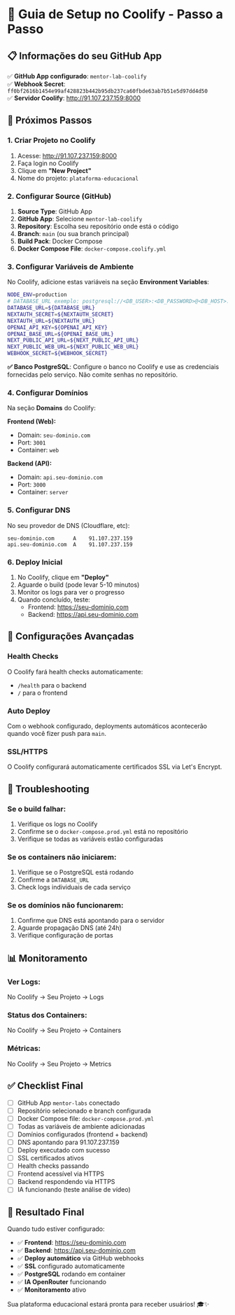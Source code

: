 # 🚀 Guia de Setup no Coolify - Passo a Passo

## 📋 Informações do seu GitHub App

✅ **GitHub App configurado**: `mentor-lab-coolify`  
✅ **Webhook Secret**: `ff0bf2616b1454e99af428823b442b95db237ca60fbde63ab7b51e5d97dd4d50`  
✅ **Servidor Coolify**: http://91.107.237.159:8000  

## 🎯 Próximos Passos

### 1. **Criar Projeto no Coolify**

1. Acesse: http://91.107.237.159:8000
2. Faça login no Coolify
3. Clique em **"New Project"**
4. Nome do projeto: `plataforma-educacional`

### 2. **Configurar Source (GitHub)**

1. **Source Type**: GitHub App
2. **GitHub App**: Selecione `mentor-lab-coolify` 
3. **Repository**: Escolha seu repositório onde está o código
4. **Branch**: `main` (ou sua branch principal)
5. **Build Pack**: Docker Compose
6. **Docker Compose File**: `docker-compose.coolify.yml`

### 3. **Configurar Variáveis de Ambiente**

No Coolify, adicione estas variáveis na seção **Environment Variables**:

```bash
NODE_ENV=production
# DATABASE_URL exemplo: postgresql://<DB_USER>:<DB_PASSWORD>@<DB_HOST>:5432/<DB_NAME>
DATABASE_URL=${DATABASE_URL}
NEXTAUTH_SECRET=${NEXTAUTH_SECRET}
NEXTAUTH_URL=${NEXTAUTH_URL}
OPENAI_API_KEY=${OPENAI_API_KEY}
OPENAI_BASE_URL=${OPENAI_BASE_URL}
NEXT_PUBLIC_API_URL=${NEXT_PUBLIC_API_URL}
NEXT_PUBLIC_WEB_URL=${NEXT_PUBLIC_WEB_URL}
WEBHOOK_SECRET=${WEBHOOK_SECRET}
```

**✅ Banco PostgreSQL**: Configure o banco no Coolify e use as credenciais fornecidas pelo serviço. Não comite senhas no repositório.

### 4. **Configurar Domínios**

Na seção **Domains** do Coolify:

**Frontend (Web):**
- Domain: `seu-dominio.com`
- Port: `3001`
- Container: `web`

**Backend (API):**
- Domain: `api.seu-dominio.com`  
- Port: `3000`
- Container: `server`

### 5. **Configurar DNS**

No seu provedor de DNS (Cloudflare, etc):
```
seu-dominio.com      A    91.107.237.159
api.seu-dominio.com  A    91.107.237.159
```

### 6. **Deploy Inicial**

1. No Coolify, clique em **"Deploy"**
2. Aguarde o build (pode levar 5-10 minutos)
3. Monitor os logs para ver o progresso
4. Quando concluído, teste:
   - Frontend: https://seu-dominio.com
   - Backend: https://api.seu-dominio.com

## 🔧 Configurações Avançadas

### **Health Checks**
O Coolify fará health checks automaticamente:
- `/health` para o backend
- `/` para o frontend

### **Auto Deploy**
Com o webhook configurado, deployments automáticos acontecerão quando você fizer push para `main`.

### **SSL/HTTPS**
O Coolify configurará automaticamente certificados SSL via Let's Encrypt.

## 🚨 Troubleshooting

### **Se o build falhar:**
1. Verifique os logs no Coolify
2. Confirme se o `docker-compose.prod.yml` está no repositório
3. Verifique se todas as variáveis estão configuradas

### **Se os containers não iniciarem:**
1. Verifique se o PostgreSQL está rodando
2. Confirme a `DATABASE_URL`
3. Check logs individuais de cada serviço

### **Se os domínios não funcionarem:**
1. Confirme que DNS está apontando para o servidor
2. Aguarde propagação DNS (até 24h)
3. Verifique configuração de portas

## 📊 Monitoramento

### **Ver Logs:**
No Coolify → Seu Projeto → Logs

### **Status dos Containers:**
No Coolify → Seu Projeto → Containers

### **Métricas:**
No Coolify → Seu Projeto → Metrics

## ✅ Checklist Final

- [ ] GitHub App `mentor-labs` conectado
- [ ] Repositório selecionado e branch configurada
- [ ] Docker Compose file: `docker-compose.prod.yml`
- [ ] Todas as variáveis de ambiente adicionadas
- [ ] Domínios configurados (frontend + backend)
- [ ] DNS apontando para 91.107.237.159
- [ ] Deploy executado com sucesso
- [ ] SSL certificados ativos
- [ ] Health checks passando
- [ ] Frontend acessível via HTTPS
- [ ] Backend respondendo via HTTPS
- [ ] IA funcionando (teste análise de vídeo)

## 🎉 Resultado Final

Quando tudo estiver configurado:
- ✅ **Frontend**: https://seu-dominio.com
- ✅ **Backend**: https://api.seu-dominio.com  
- ✅ **Deploy automático** via GitHub webhooks
- ✅ **SSL** configurado automaticamente
- ✅ **PostgreSQL** rodando em container
- ✅ **IA OpenRouter** funcionando
- ✅ **Monitoramento** ativo

Sua plataforma educacional estará pronta para receber usuários! 🎓✨